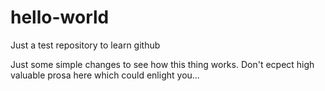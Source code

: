 # hello-world
Just a test repository to learn github

Just some simple changes to see how this thing works. Don't ecpect high valuable prosa here which could enlight you...
